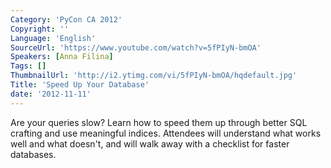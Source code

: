 ```yaml
---
Category: 'PyCon CA 2012'
Copyright: ''
Language: 'English'
SourceUrl: 'https://www.youtube.com/watch?v=5fPIyN-bmOA'
Speakers: [Anna Filina]
Tags: []
ThumbnailUrl: 'http://i2.ytimg.com/vi/5fPIyN-bmOA/hqdefault.jpg'
Title: 'Speed Up Your Database'
date: '2012-11-11'
---
```

Are your queries slow? Learn how to speed them up through better SQL crafting
and use meaningful indices. Attendees will understand what works well and what
doesn't, and will walk away with a checklist for faster databases.
